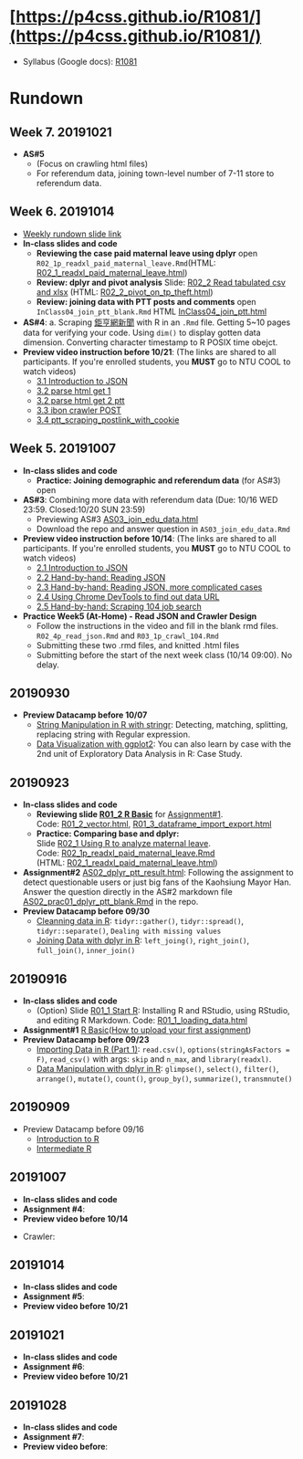 # [https://p4css.github.io/R1081/](https://p4css.github.io/R1081/)
- Syllabus (Google docs): [R1081](https://docs.google.com/document/d/1LfVUgcPkX1IMTm-o19dm7X_eUKn2HPGZiXlyIpcKQP4/edit?usp=sharing)

# Rundown

## Week 7. 20191021
* **AS#5**
  - (Focus on crawling html files)
  - For referendum data, joining town-level number of 7-11 store to referendum data.

## Week 6. 20191014 
* [Weekly rundown slide link](https://docs.google.com/presentation/d/e/2PACX-1vRHPfKRHr_KckfO0blD-GrTOxj7Y3L3HiZQJUKFqm2ftWiI02949LVTJfS1uXgRxQMyy7rYr1-xDNlr/pub?start=false&loop=false&delayms=3000)
* **In-class slides and code**
  - **Reviewing the case paid maternal leave using dplyr** open `R02_1p_readxl_paid_maternal_leave.Rmd`(HTML: [R02_1_readxl_paid_maternal_leave.html](https://p4css.github.io/R02_1_readxl_paid_maternal_leave.html))
  - **Review: dplyr and pivot analysis** Slide: [R02_2 Read tabulated csv and xlsx](https://docs.google.com/presentation/d/e/2PACX-1vTFRVkwdscR3QNdVD6Q8JEKshlORtgdP_DUq19HPjbO6_8nN3ADTEtxuOr_Z28t3HKGdf9_m3icULpO/pub?start=false&loop=false&delayms=3000) (HTML: [R02_2_pivot_on_tp_theft.html](https://p4css.github.io/R1081/R02_2_pivot_on_tp_theft.html))
  - **Review: joining data with PTT posts and comments** open `InClass04_join_ptt_blank.Rmd`
  HTML [InClass04_join_ptt.html](https://p4css.github.io/R1081/InClass04_join_ptt.html)
* **AS#4**:
  a. Scraping [鉅亨網新聞](https://news.cnyes.com/news/cat/headline?exp=a) with R in an `.Rmd` file. Getting 5~10 pages data for verifying your code. Using `dim()` to display gotten data dimension. Converting character timestamp to R POSIX time obejct.
* **Preview video instruction before 10/21**: (The links are shared to all participants. If you're enrolled students, you **MUST** go to NTU COOL to watch videos)
  - [3.1 Introduction to JSON](https://youtu.be/x9QhP8v0G6U)
  - [3.2 parse html get 1](https://youtu.be/nev71vayfN8)
  - [3.2 parse html get 2 ptt](https://youtu.be/l2Hx4tuZULg)
  - [3.3 ibon crawler POST](https://youtu.be/UY_mT0LJW3w)
  - [3.4 ptt_scraping_postlink_with_cookie](https://youtu.be/BdYE0lTSQQo)

## Week 5. 20191007
* **In-class slides and code**
  - **Practice: Joining demographic and referendum data** (for AS#3) open
* **AS#3**: Combining more data with referendum data (Due: 10/16 WED 23:59. Closed:10/20 SUN 23:59)
  - Previewing AS#3 [AS03_join_edu_data.html](https://p4css.github.io/R1081/AS03_join_edu_data.html)
  - Download the repo and answer question in `AS03_join_edu_data.Rmd`
* **Preview video instruction before 10/14**: (The links are shared to all participants. If you're enrolled students, you **MUST** go to NTU COOL to watch videos)
  - [2.1 Introduction to JSON](https://youtu.be/NAwOobTPh8M)
  - [2.2 Hand-by-hand: Reading JSON](https://youtu.be/0RVvkveI_a8)
  - [2.3 Hand-by-hand: Reading JSON, more complicated cases](https://youtu.be/rS-GlEYuFE0)
  - [2.4 Using Chrome DevTools to find out data URL](https://youtu.be/P7DCgX0YAvM)
  - [2.5 Hand-by-hand: Scraping 104 job search](https://youtu.be/Tu63pSFrmM4)
* **Practice Week5 (At-Home) - Read JSON and Crawler Design**
  - Follow the instructions in the video and fill in the blank rmd files. `R02_4p_read_json.Rmd` and `R03_1p_crawl_104.Rmd`
  - Submitting these two .rmd files, and knitted .html files
  - Submitting before the start of the next week class (10/14 09:00). No delay.


## 20190930
* **Preview Datacamp before 10/07**
  - [String Manipulation in R with stringr](https://www.datacamp.com/courses/string-manipulation-in-r-with-stringr): Detecting, matching, splitting, replacing string with Regular expression.
  - [Data Visualization with ggplot2](https://www.datacamp.com/courses/data-visualization-with-ggplot2-1): You can also learn by case with the 2nd unit of Exploratory Data Analysis in R: Case Study. 


## 20190923
* **In-class slides and code**
  - **Reviewing slide [R01_2 R Basic](https://docs.google.com/presentation/d/e/2PACX-1vRjb_W1Vo9-zD9F4FmWOiB6K4ezkF6W64OKcX7bZD6ordKvOT-6LFoGi0le-HzT2ABKudDNhr_qKt2x/pub?start=false&loop=false&delayms=3000)** for [Assignment#1](https://p4css.github.io/R1081/AS01_R_Basic.html).\
  Code: [R01_2_vector.html](https://p4css.github.io/R1081/R01_2_vector.html), [R01_3_dataframe_import_export.html](https://p4css.github.io/R1081/R01_3_dataframe_import_export.html)
  - **Practice: Comparing base and dplyr:**\
  Slide [R02_1 Using R to analyze maternal leave](https://docs.google.com/presentation/d/e/2PACX-1vRDGlYA4GPhbgreLaJUXBIWPz0xmfT4pG40s4h4LXD7Gq5k65as5sAf_6-o7-WFKyTY5jOcWI_f77Sn/pub?start=false&loop=false&delayms=3000).\
  Code: [R02_1p_readxl_paid_maternal_leave.Rmd](R02_1p_readxl_paid_maternal_leave.Rmd)\
  (HTML: [R02_1_readxl_paid_maternal_leave.html](https://p4css.github.io/R02_1_readxl_paid_maternal_leave.html))
* **Assignment#2** [AS02_dplyr_ptt_result.html](https://p4css.github.io/R1081/AS02_dplyr_ptt_result.html): Following the assignment to detect questionable users or just big fans of the Kaohsiung Mayor Han. Answer the question directly in the AS#2 markdown file [AS02_prac01_dplyr_ptt_blank.Rmd](https://p4css.github.io/R1081/AS02_prac01_dplyr_ptt_blank.Rmd) in the repo. 
* **Preview Datacamp before 09/30** 
  - [Cleanning data in R](https://www.datacamp.com/courses/cleaning-data-in-r): `tidyr::gather()`, `tidyr::spread()`, `tidyr::separate()`, `Dealing with missing values`
  - [Joining Data with dplyr in R](https://www.datacamp.com/courses/joining-data-with-dplyr-in-r): `left_joing()`, `right_join()`, `full_join()`, `inner_join()`



## 20190916
* **In-class slides and code**
  - (Option) Slide [R01_1 Start R](https://docs.google.com/presentation/d/e/2PACX-1vR7PyAkfJBZq-LbZefnlbvlPhEbB2s1o5vQTabdEN5Fxa7PQwHv3eVgiQrpM1lkGsKrJ0xmya0l2ktj/pub?start=false&loop=false&delayms=3000): Installing R and RStudio, using RStudio, and editing R Markdown. Code: [R01_1_loading_data.html](R01_1_loading_data.html)
* **Assignment#1** [R Basic](AS01_R_Basic.html)([How to upload your first assignment](https://youtu.be/HHY5krhdWC4))
* **Preview Datacamp before 09/23**
  - [Importing Data in R (Part 1)](https://www.datacamp.com/courses/importing-data-in-r-part-1): `read.csv()`, `options(stringAsFactors = F)`, `read_csv()` with args: `skip` and `n_max`, and `library(readxl)`.
  - [Data Manipulation with dplyr in R](https://www.datacamp.com/courses/data-manipulation-with-dplyr-in-r): `glimpse()`, `select()`, `filter()`, `arrange()`, `mutate()`, `count()`, `group_by()`, `summarize()`, `transmnute()`


## 20190909
* Preview Datacamp before 09/16
  - [Introduction to R](https://www.datacamp.com/courses/free-introduction-to-r)
  - [Intermediate R](https://www.datacamp.com/courses/intermediate-r)



## 20191007
* **In-class slides and code**
* **Assignment #4**: 
* **Preview video before 10/14**
- Crawler: 

## 20191014
* **In-class slides and code**
* **Assignment #5**: 
* **Preview video before 10/21**

## 20191021
* **In-class slides and code**
* **Assignment #6**: 
* **Preview video before 10/21**

## 20191028
* **In-class slides and code**
* **Assignment #7**: 
* **Preview video before**: 
